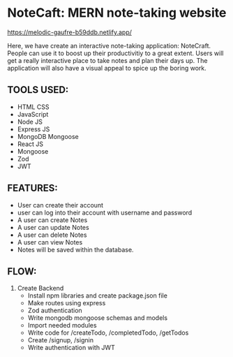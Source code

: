 # NoteCaft: MERN note-taking website
https://melodic-gaufre-b59ddb.netlify.app/

Here, we have create an interactive note-taking application: NoteCraft. People can use it to boost up their productivitiy to a great extent. Users will get a really interactive place to take notes and plan their days up. The application will also have a visual appeal to spice up the boring work.


## TOOLS USED:
+ HTML CSS
+ JavaScript
+ Node JS
+ Express JS
+ MongoDB Mongoose
+ React JS
+ Mongoose
+ Zod
+ JWT

## FEATURES:
+ User can create their account
+ user can log into their account with username and password
+ A user can create Notes
+ A user can update Notes
+ A user can delete Notes
+ A user can view Notes
+ Notes will be saved within the database.

## FLOW:
1. Create Backend 
    + Install npm libraries and create package.json file
    + Make routes using express
    + Zod authentication
    + Write mongodb mongoose schemas and models
    + Import needed modules
    + Write code for /createTodo, /completedTodo, /getTodos
    + Create /signup, /signin
    + Write authentication with JWT
    
